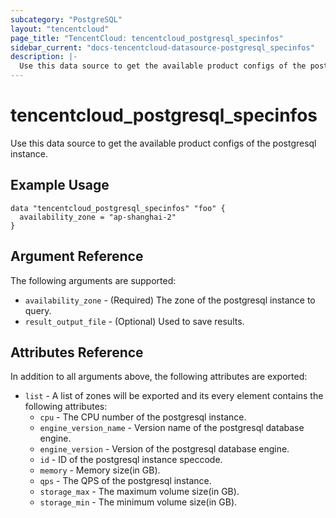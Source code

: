 ```yaml
---
subcategory: "PostgreSQL"
layout: "tencentcloud"
page_title: "TencentCloud: tencentcloud_postgresql_specinfos"
sidebar_current: "docs-tencentcloud-datasource-postgresql_specinfos"
description: |-
  Use this data source to get the available product configs of the postgresql instance.
---
```


# tencentcloud_postgresql_specinfos

Use this data source to get the available product configs of the postgresql instance.

## Example Usage

```hcl
data "tencentcloud_postgresql_specinfos" "foo" {
  availability_zone = "ap-shanghai-2"
}
```

## Argument Reference

The following arguments are supported:

* `availability_zone` - (Required) The zone of the postgresql instance to query.
* `result_output_file` - (Optional) Used to save results.

## Attributes Reference

In addition to all arguments above, the following attributes are exported:

* `list` - A list of zones will be exported and its every element contains the following attributes:
  * `cpu` - The CPU number of the postgresql instance.
  * `engine_version_name` - Version name of the postgresql database engine.
  * `engine_version` - Version of the postgresql database engine.
  * `id` - ID of the postgresql instance speccode.
  * `memory` - Memory size(in GB).
  * `qps` - The QPS of the postgresql instance.
  * `storage_max` - The maximum volume size(in GB).
  * `storage_min` - The minimum volume size(in GB).



